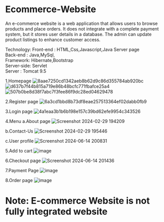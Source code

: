 # Ecommerce-Website

An e-commerce website is a web application that allows users to browse products and place orders. 
It does not integrate with a complete payment system, but it stores user details in a database. 
The admin can update product listings to enhance customer access.

Technology:
Front-end : HTML,Css,Javascript,Java Server page<br>
Back-end : Java,MySql,<br>
Framework: Hibernate,Bootstrap<br>
Server-side: Servlet <br>
Server : Tomcat 9.5

1.Homepage
![8aae7250cd1342aeb8b62d9c86d355784ab920bc](https://github.com/Pushpa472/Ecommerce-website/assets/116655535/2afe55e4-5a9f-4d37-b851-0468abb4217c)
![d637b7f44b815a719e86b48bcfc771fbafce25a4](https://github.com/Pushpa472/Ecommerce-website/assets/116655535/3011e153-647c-4449-a093-f81b12648935)
![507b0be8d38f7abc7f3fee86f9dc28ed04629478](https://github.com/Pushpa472/Ecommerce-website/assets/116655535/027fe406-358d-42c4-b5c5-f1694cb27454)<br>

2.Register page
![6a3cd1bbd8b73df8eae257513364ef02dabb0fb9](https://github.com/Pushpa472/Ecommerce-website/assets/116655535/d82d6908-19a0-4f85-bdf1-2cde2e14fba2)<br>

3.Login page
![4a1eaa3b1b6b198e157c39bd62efe9954c343526](https://github.com/Pushpa472/Ecommerce-website/assets/116655535/82a80dd6-b28e-4b1a-a890-e8c60df193fb)

4.Menu
 a.About page
 ![Screenshot 2024-02-29 194209](https://github.com/Pushpa472/Ecommerce-website/assets/116655535/43737311-f607-459c-a6c0-b865226d8f49)<br>

 b.Contact-Us
 ![Screenshot 2024-02-29 195446](https://github.com/Pushpa472/Ecommerce-website/assets/116655535/9777ffe5-16cc-4004-97ce-ddcbd6a46e3c)<br>

 c.User profile
 ![Screenshot 2024-06-14 200831](https://github.com/Pushpa472/Ecommerce-website/assets/116655535/cec17a89-1b2e-4bea-b0b7-d494822da4d3)<br>

5.Add to cart
![image](https://github.com/Pushpa472/Ecommerce-website/assets/116655535/a5c06c34-2bef-4dc8-8cef-e5e0de8e5474)<br>

6.Checkout page
![Screenshot 2024-06-14 201436](https://github.com/Pushpa472/Ecommerce-website/assets/116655535/d5df21b2-369d-42e3-b2a9-38873b03d3d3)<br>

7.Payment Page
![image](https://github.com/Pushpa472/Ecommerce-website/assets/116655535/57d1b59f-28ff-4aed-931d-03e1fab736bb)<br>

8.Order page
![image](https://github.com/Pushpa472/Ecommerce-website/assets/116655535/b7efa68c-2b77-4aad-a98d-8e6fe6390c28)






 





# Note: E-commerce Website is not fully integrated website
